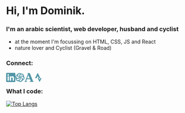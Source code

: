 # Hi, I'm Dominik.

### I'm an arabic scientist, web developer, husband and cyclist
- at the moment I'm focussing on HTML, CSS, JS and React
- nature lover and Cyclist (Gravel & Road)

### Connect:
<a href="https://www.linkedin.com/in/dominikoesterle/" target="_blank" alt="linkedin-account"> <img align="left" alt="linkedin-account" width="25px" src="./icons/linkedin.svg"/> </a>

<a href="https://www.codewars.com/users/Dmnk28" target="_blank"><img align="left" alt="codewars-account" width="25px" src="./icons/codewars.svg"/></a>

<a href="https://uni-jena.academia.edu/DominikOesterle" target="_blank"><img align="left" alt="academia-account" width="25px" src="./icons/academia.svg"/></a>

<a href="https://www.strava.com/athletes/31359572" target="_blank"><img align="left" alt="strava-account" width="25px" src="./icons/strava.svg"/></a>
<br/>

### What I code:
[![Top Langs](https://github-readme-stats.vercel.app/api/top-langs/?username=Dmnk28&layout=compact)](https://github.com/anuraghazra/github-readme-stats)

